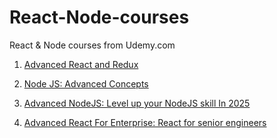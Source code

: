 # React-Node-courses

React &amp; Node courses from Udemy.com

1. [Advanced React and Redux](https://www.udemy.com/course/react-redux-tutorial)

2. [Node JS: Advanced Concepts](https://www.udemy.com/course/advanced-node-for-developers)

3. [Advanced NodeJS: Level up your NodeJS skill In 2025](https://www.udemy.com/course/leveling-up-your-skill-as-a-nodejs-developer)

4. [Advanced React For Enterprise: React for senior engineers](https://www.udemy.com/course/react-for-senior-engineers)
